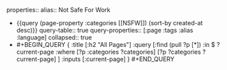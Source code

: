 properties::
alias:: Not Safe For Work

- {{query (page-property :categories [[NSFW]]) (sort-by created-at desc)}}
  query-table:: true
  query-properties:: [:page :tags :alias :language]
  collapsed:: true
- #+BEGIN_QUERY
  {
      :title [:h2 "All Pages"]
      :query [:find (pull ?p [*])
      :in $ ?current-page
      :where
          [?p :categories ?categories]
          [?p ?categories ?current-page]
      ]
      :inputs [:current-page]
  }
  #+END_QUERY